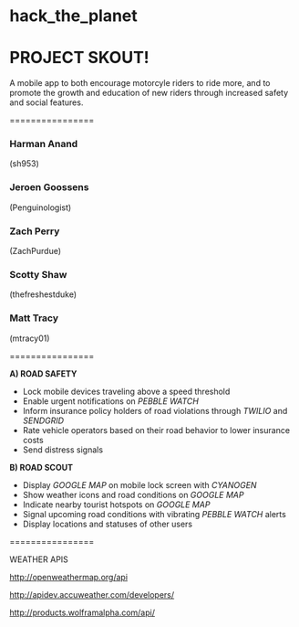 # hack_the_planet

# PROJECT SKOUT!

A mobile app to both encourage motorcyle riders to ride more, and to promote the growth and education of new riders through increased safety and social features.

================

### Harman Anand
(sh953)
### Jeroen Goossens
(Penguinologist)
### Zach Perry
(ZachPurdue)
### Scotty Shaw
(thefreshestduke)
### Matt Tracy
(mtracy01)

================

**A) ROAD SAFETY**  
   - Lock mobile devices traveling above a speed threshold
   - Enable urgent notifications on *PEBBLE WATCH*
   - Inform insurance policy holders of road violations through *TWILIO* and *SENDGRID*
   - Rate vehicle operators based on their road behavior to lower insurance costs
   - Send distress signals  

**B) ROAD SCOUT**  
   - Display *GOOGLE MAP* on mobile lock screen with *CYANOGEN*
   - Show weather icons and road conditions on *GOOGLE MAP*
   - Indicate nearby tourist hotspots on *GOOGLE MAP*
   - Signal upcoming road conditions with vibrating *PEBBLE WATCH* alerts
   - Display locations and statuses of other users

================

WEATHER APIS

http://openweathermap.org/api

http://apidev.accuweather.com/developers/

http://products.wolframalpha.com/api/